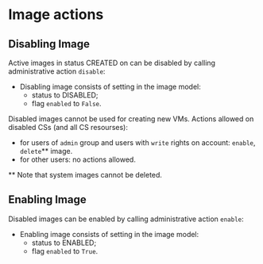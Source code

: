 # Image actions

## Disabling Image

Active images in status CREATED on can be disabled by calling administrative action `disable`:

* Disabling image consists of setting in the image model:
  * status to DISABLED;
  * flag `enabled` to `False`.

Disabled images cannot be used for creating new VMs.
Actions allowed on disabled CSs (and all CS resourses):

* for users of `admin` group and users with `write` rights on account: `enable`, `delete`** image.
* for other users: no actions allowed.

** Note that system images cannot be deleted.

## Enabling Image

Disabled images can be enabled by calling administrative action `enable`:

* Enabling image consists of setting in the image model:
  * status to ENABLED;
  * flag `enabled` to `True`.
